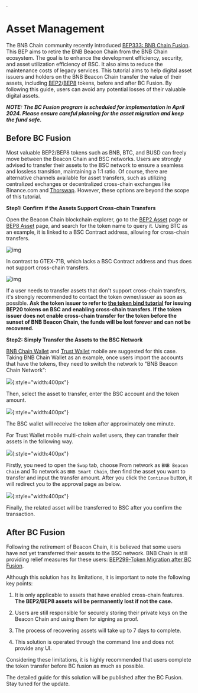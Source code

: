.
# Asset Management

The BNB Chain community recently introduced [BEP333: BNB Chain
Fusion](https://github.com/bnb-chain/BEPs/pull/333). This
BEP aims to retire the BNB Beacon Chain from the BNB Chain ecosystem.
The goal is to enhance the development efficiency, security, and asset
utilization efficiency of BSC. It also aims to reduce the maintenance
costs of legacy services. This tutorial aims to help digital asset
issuers and holders on the BNB Beacon Chain transfer the value of their
assets,
including [BEP2](https://github.com/bnb-chain/BEPs/blob/master/BEPs/BEP2.md)/[BEP8](https://github.com/bnb-chain/BEPs/blob/master/BEPs/BEP8.md)
tokens, before and after BC Fusion. By following this guide, users can
avoid any potential losses of their valuable digital assets.

***NOTE: The BC Fusion program is scheduled for implementation in April 2024. Please ensure careful planning for the
asset migration and keep the fund safe.***

## Before BC Fusion

Most valuable BEP2/BEP8 tokens such as BNB, BTC, and BUSD can freely
move between the Beacon Chain and BSC networks. Users are strongly
advised to transfer their assets to the BSC network to ensure a seamless
and lossless transition, maintaining a 1:1 ratio. Of course, there are
alternative channels available for asset transfers, such as utilizing
centralized exchanges or decentralized cross-chain exchanges like
Binance.com and [Thorswap](https://thorswap.finance/).
However, these options are beyond the scope of this tutorial.

**Step1: Confirm if the Assets Support Cross-chain Transfers**

Open the Beacon Chain blockchain explorer, go to the [BEP2
Asset](https://explorer.bnbchain.org/assets/bep2) page or
[BEP8 Asset](https://explorer.bnbchain.org/assets/bep8)
page, and search for the token name to query it. Using BTC as an
example, it is linked to a BSC Contract address, allowing for
cross-chain transfers.

![img](../../assets/bcfusion/user-asset-management1.png)

In contrast to GTEX-71B, which lacks a BSC Contract address and thus
does not support cross-chain transfers.

![img](../../assets/bcfusion/user-asset-management2.png)

If a user needs to transfer assets that don't support cross-chain
transfers, it's strongly recommended to contact the token owner/issuer
as soon as possible. **Ask the token issuer to refer to [the token bind tutorial](../owners/bind.md) for issuing BEP20
tokens on BSC and
enabling cross-chain transfers. If the token issuer does not enable
cross-chain transfer for the token before the sunset of BNB Beacon
Chain, the funds will be lost forever and can not be recovered.**

**Step2: Simply Transfer the Assets to the BSC Network**

[BNB Chain Wallet](https://chromewebstore.google.com/detail/bnb-chain-wallet/fhbohimaelbohpjbbldcngcnapndodjp)
and [Trust Wallet](https://trustwallet.com/) mobile are suggested for this case. Taking BNB Chain Wallet as an example,
once users import the accounts that have the tokens, they need to switch the
network to "BNB Beacon Chain Network":

![](./../../assets/bcfusion/user-asset-management3.png){:style="width:400px"}

Then, select the asset to transfer, enter the BSC account and the token
amount.

![](./../../assets/bcfusion/user-asset-management4.png){:style="width:400px"}

The BSC wallet will receive the token after approximately one minute.

For Trust Wallet mobile multi-chain wallet users, they can transfer their assets in the following way.

![](./../../assets/bcfusion/tw1.PNG){:style="width:400px"}

Firstly, you need to open the `Swap` tab, choose From network as `BNB Beacon Chain` and To network as `BNB Smart Chain`,
then find the asset you want to transfer and input the transfer amount.
After you click the `Continue` button, it will redirect you to the approval page as below.

![](./../../assets/bcfusion/tw2.PNG){:style="width:400px"}

Finally, the related asset will be transferred to BSC after you confirm the transaction.

## After BC Fusion

Following the retirement of Beacon Chain, it is believed that some users
have not yet transferred their assets to the BSC network. BNB Chain is
still providing relief measures for these users: [BEP299-Token
Migration after BC
Fusion](https://github.com/bnb-chain/BEPs/pull/299).

Although this solution has its limitations, it is important to note the
following key points:

1. It is only applicable to assets that have enabled cross-chain features. **The BEP2/BEP8 assets will be permanently
   lost** **if not the case.**

2. Users are still responsible for securely storing their private keys on the Beacon Chain and using them for signing as
   proof.

3. The process of recovering assets will take up to 7 days to complete.

4. This solution is operated through the command line and does not provide any UI.

Considering these limitations, it is highly recommended that users
complete the token transfer before BC fusion as much as possible.

The detailed guide for this solution will be published after the BC
Fusion.
Stay tuned for the update.
